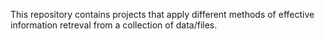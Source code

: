 This repository contains projects that apply different methods of effective information retreval from a collection of data/files.